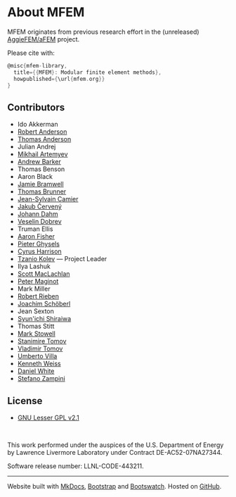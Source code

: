 # About MFEM

MFEM originates from previous research effort in the (unreleased) [AggieFEM/aFEM](http://www.math.tamu.edu/research/vigre/archive/2000c-Lazarov.html) project.

Please cite with:
```c
@misc{mfem-library,
  title={{MFEM}: Modular finite element methods},
  howpublished={\url{mfem.org}}
}
```

## Contributors

- Ido Akkerman
- [Robert Anderson](http://people.llnl.gov/anderson110)
- [Thomas Anderson](http://www.its.caltech.edu/~tganders)
- Julian Andrej
- [Mikhail Artemyev](https://github.com/martemyev)
- [Andrew Barker](https://people.llnl.gov/barker29)
- Thomas Benson
- Aaron Black
- [Jamie Bramwell](http://people.llnl.gov/bramwell1)
- [Thomas Brunner](http://people.llnl.gov/brunner6)
- [Jean-Sylvain Camier](http://people.llnl.gov/camier1)
- [Jakub Červený](https://www.linkedin.com/in/jcerveny)
- [Johann Dahm](http://jdahm.me/)
- [Veselin Dobrev](http://people.llnl.gov/dobrev1)
- Truman Ellis
- [Aaron Fisher](http://people.llnl.gov/fisher47)
- [Pieter Ghysels](https://crd.lbl.gov/departments/applied-mathematics/scalable-solvers/members/staff-members/pieter-ghysels-2/)
- [Cyrus Harrison](http://people.llnl.gov/harrison37)
- [Tzanio Kolev](http://people.llnl.gov/kolev1) &mdash; Project Leader
- Ilya Lashuk
- [Scott MacLachlan](https://www.math.mun.ca/~smaclachlan)
- [Peter Maginot](http://www.krellinst.org/csgf/alumni/profile?n=maginot2010)
- Mark Miller
- [Robert Rieben](http://people.llnl.gov/rieben1)
- [Joachim Schöberl](http://www.asc.tuwien.ac.at/~schoeberl/wiki/index.php/Joachim_Sch%C3%B6berl)
- Jean Sexton
- [Syun'ichi Shiraiwa](https://www.psfc.mit.edu/people/scientific-staff/syun-ichi-shiraiwa)
- Thomas Stitt
- [Mark Stowell](http://people.llnl.gov/stowell1)
- [Stanimire Tomov](http://icl.cs.utk.edu/~tomov)
- [Vladimir Tomov](http://people.llnl.gov/tomov2)
- [Umberto Villa](http://users.ices.utexas.edu/~uvilla/)
- [Kenneth Weiss](http://people.llnl.gov/weiss27)
- [Daniel White](http://people.llnl.gov/white37)
- [Stefano Zampini](https://ecrc.kaust.edu.sa/Pages/People.aspx)


## License

- [GNU Lesser GPL v2.1](http://www.gnu.org/licenses/lgpl-2.1.html)



<br>

This work performed under the auspices of the U.S. Department of Energy
by Lawrence Livermore Laboratory under Contract DE-AC52-07NA27344.

Software release number: LLNL-CODE-443211.

----

Website built with [MkDocs](http://www.mkdocs.org/), [Bootstrap](http://getbootstrap.com/)
and [Bootswatch](http://bootswatch.com/). Hosted on [GitHub](http://github.com/mfem/).
